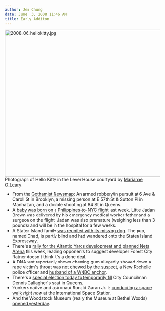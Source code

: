 ```yaml
---
author: Jen Chung
date: June  3, 2008 11:46 AM
title: Early Additon
---
```


<p><img alt="2008_06_hellokitty.jpg" src="https://web.archive.org/web/20110811132848im_/http://gothamist.com/attachments/jen/2008_06_hellokitty.jpg" width="640" height="480"><br>
<span class="photo_caption">Photograph of Hello Kitty in the Lever House courtyard by <a href="https://web.archive.org/web/20110811132848/http://www.flickr.com/photos/marianne_oleary/2546973106/in/set-72157605405197131">Marianne O&apos;Leary</a></span></p>

<ul><li>From the <a href="https://web.archive.org/web/20110811132848/http://gothamist.com/labs/map">Gothamist Newsmap</a>:  An armed robbery/in pursuit at 6 Ave &amp; Caroll St in Brooklyn, a missing person at E 57th St &amp; Sutton Pl in Manhattan, and a double shooting at 84 St in Queens.
</li><li>A <a href="https://web.archive.org/web/20110811132848/http://www.1010wins.com/Baby-Born-on-Commercial-Airliner-Headed-to-NYC/2296065">baby was born on a Philippines-to-NYC flight</a> last week.  Little Jadan Brown was delivered by his emergency medical worker father and a surgeon on the flight; Jadan was also premature (weighing less than 3 pounds) and will be in the hospital for a few weeks.
</li><li>A Staten Island family <a href="https://web.archive.org/web/20110811132848/http://www.silive.com/news/index.ssf/2008/06/after_xway_dash_wayward_pooch.html">was reunited with its missing dog</a>.  The pup, named Chad, is partly blind and had wandered onto the Staten Island Expressway.  
</li><li>There&apos;s a <a href="https://web.archive.org/web/20110811132848/http://www.brownstoner.com/brownstoner/archives/2008/06/rally_round_the.php">rally for the Altantic Yards development and planned Nets Arena</a> this week, leading opponents to suggest developer Forest City Ratner doesn&apos;t think it&apos;s a done deal.
</li><li>A DNA test reportedly shows chewing gum allegedly shoved down a rape victim&apos;s throat was <a href="https://web.archive.org/web/20110811132848/http://www.nypost.com/seven/06032008/news/regionalnews/rape_dna_not_anchor_hubbys_113739.htm">not chewed by the suspect</a>, a New Rochelle police officer and <a href="https://web.archive.org/web/20110811132848/http://gothamist.com/2008/03/20/new_rochelle_co.php">husband of a WNBC anchor</a>. 
</li><li>There&apos;s a <a href="https://web.archive.org/web/20110811132848/http://www.nysun.com/new-york/queens-holds-special-election-for-gallaghers/79165/">special election today to temporarily fill</a> City Councilman Dennis Gallagher&apos;s seat in Queens.  
</li><li>Yonkers native and astronaut Ronald Garan Jr. is <a href="https://web.archive.org/web/20110811132848/http://www.lohud.com/apps/pbcs.dll/article?AID=200880603001">conducting a space walk</a> <i>right now</i> at the International Space Station.  
</li><li>And the Woodstock Museum (really the Museum at Bethel Woods) <a href="https://web.archive.org/web/20110811132848/http://www.wcbs880.com/Woodstock-Museum-Opens---See-Photos/2292974">opened yesterday</a>.</li></ul>